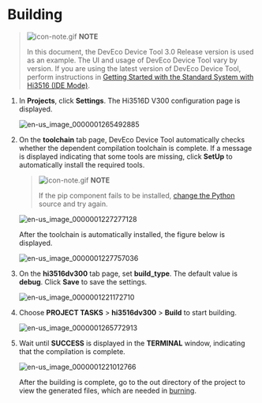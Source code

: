# Building
> ![icon-note.gif](public_sys-resources/icon-note.gif) **NOTE**
> 
> In this document, the DevEco Device Tool 3.0 Release version is used as an example. The UI and usage of DevEco Device Tool vary by version. If you are using the latest version of DevEco Device Tool, perform instructions in [Getting Started with the Standard System with Hi3516 (IDE Mode)](https://gitee.com/openharmony/docs/blob/master/en/device-dev/quick-start/quickstart-appendix-hi3516-ide.md).


1. In **Projects**, click **Settings**. The Hi3516D V300 configuration page is displayed.

   ![en-us_image_0000001265492885](figures/en-us_image_0000001265492885.png)

2. On the **toolchain** tab page, DevEco Device Tool automatically checks whether the dependent compilation toolchain is complete. If a message is displayed indicating that some tools are missing, click **SetUp** to automatically install the required tools.

   > ![icon-note.gif](public_sys-resources/icon-note.gif) **NOTE**
   >
   > If the pip component fails to be installed, [change the Python](https://device.harmonyos.com/en/docs/documentation/guide/ide-set-python-source-0000001227639986) source and try again.

   ![en-us_image_0000001227277128](figures/en-us_image_0000001227277128.png)

   After the toolchain is automatically installed, the figure below is displayed.

   ![en-us_image_0000001227757036](figures/en-us_image_0000001227757036.png)

3. On the **hi3516dv300** tab page, set **build_type**. The default value is **debug**. Click **Save** to save the settings.

   ![en-us_image_0000001221172710](figures/en-us_image_0000001221172710.png)

4. Choose **PROJECT TASKS** > **hi3516dv300** > **Build** to start building.

   ![en-us_image_0000001265772913](figures/en-us_image_0000001265772913.png)

5. Wait until **SUCCESS** is displayed in the **TERMINAL** window, indicating that the compilation is complete.

   ![en-us_image_0000001221012766](figures/en-us_image_0000001221012766.png)

   After the building is complete, go to the out directory of the project to view the generated files, which are needed in [burning](https://device.harmonyos.com/en/docs/documentation/guide/ide-hi3516-upload-0000001052148681).
